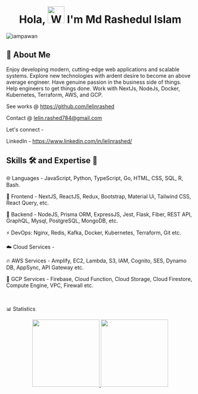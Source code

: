 <h1 align="center"> Hola, <img src="https://raw.githubusercontent.com/nixin72/nixin72/master/wave.gif" 
         alt="Waving hand animated gif"
         height="45"
         width="45" /> I'm Md Rashedul Islam</h1>

<p align="left"> <img src="https://komarev.com/ghpvc/?username=lelinrashed&label=Views&color=blue&style=plastic&style=for-the-badge" alt="iampawan" /> </p>


## 🚀 About Me

Enjoy developing modern, cutting-edge web applications and scalable systems. Explore new technologies with ardent desire to become an above average engineer. Have genuine passion in the business side of things. Help engineers to get things done. Work with NextJs, NodeJs, Docker, Kubernetes, Terraform, AWS, and GCP.

See works @ https://github.com/lelinrashed 

Contact @ lelin.rashed784@gmail.com 

Let's connect - 

LinkedIn - https://www.linkedin.com/in/lelinrashed/

## Skills 🛠️ and Expertise 💪 

🌐 Languages - JavaScript, Python, TypeScript, Go, HTML, CSS, SQL, R, Bash.

🍥 Frontend -  NextJS, ReactJS, Redux, Bootstrap, Material Ui, Tailwind CSS, React Query, etc.

🚀 Backend -  NodeJS, Prisma ORM, ExpressJS, Jest, Flask, Fiber, REST API, GraphQL, Mysql, PostgreSQL, MongoDB, etc.

⚡ DevOps: Nginx, Redis, Kafka, Docker, Kubernetes, Terraform, Git etc.

☁️ Cloud Services -

🔥 AWS Services -  Amplify, EC2, Lambda, S3, IAM, Cognito, SES, Dynamo DB, AppSync, API Gateway etc.

🌟 GCP Services - Firebase, Cloud Function, Cloud Storage, Cloud Firestore, Compute Engine, VPC, Firewall etc.

<br/>

📊 Statistics

<p align="center">
<a href="https://github.com/lelinrashed">
  <img height="180em" src="https://github-readme-stats-eight-theta.vercel.app/api?username=lelinrashed&show_icons=true&theme=gotham&include_all_commits=true&count_private=true"/>
  <img height="180em" src="https://github-readme-stats-eight-theta.vercel.app/api/top-langs/?username=lelinrashed&layout=compact&langs_count=8&theme=gotham"/>
</a>
</p>


<!--
**lelinrashed/lelinrashed** is a ✨ _special_ ✨ repository because its `README.md` (this file) appears on your GitHub profile.

![Top Langs](https://github-readme-stats.vercel.app/api/top-langs/?username=lelinrashed&layout=compact)


Here are some ideas to get you started:

- 🔭 I’m currently working on ...
- 🌱 I’m currently learning ...
- 👯 I’m looking to collaborate on ...
- 🤔 I’m looking for help with ...
- 💬 Ask me about ...
- 📫 How to reach me: ...
- 😄 Pronouns: ...
- ⚡ Fun fact: ...
-->
